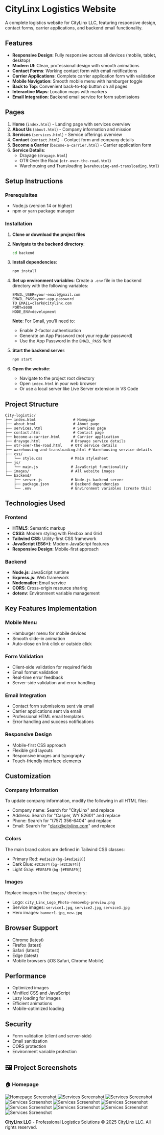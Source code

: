 # CityLinx Logistics Website

A complete logistics website for CityLinx LLC, featuring responsive design, contact forms, carrier applications, and backend email functionality.

## Features

- **Responsive Design**: Fully responsive across all devices (mobile, tablet, desktop)
- **Modern UI**: Clean, professional design with smooth animations
- **Contact Forms**: Working contact form with email notifications
- **Carrier Applications**: Complete carrier application form with validation
- **Mobile Navigation**: Smooth mobile menu with hamburger toggle
- **Back to Top**: Convenient back-to-top button on all pages
- **Interactive Maps**: Location maps with markers
- **Email Integration**: Backend email service for form submissions

## Pages

1. **Home** (`index.html`) - Landing page with services overview
2. **About Us** (`about.html`) - Company information and mission
3. **Services** (`services.html`) - Service offerings overview
4. **Contact** (`contact.html`) - Contact form and company details
5. **Become a Carrier** (`become-a-carrier.html`) - Carrier application form
6. **Service Details**:
   - Drayage (`drayage.html`)
   - OTR Over the Road (`otr-over-the-road.html`)
   - Warehousing and Transloading (`warehousing-and-transloading.html`)

## Setup Instructions

### Prerequisites

- Node.js (version 14 or higher)
- npm or yarn package manager

### Installation

1. **Clone or download the project files**

2. **Navigate to the backend directory**:
   ```bash
   cd backend
   ```

3. **Install dependencies**:
   ```bash
   npm install
   ```

4. **Set up environment variables**:
   Create a `.env` file in the backend directory with the following variables:
   ```
   EMAIL_USER=your-email@gmail.com
   EMAIL_PASS=your-app-password
   TO_EMAIL=clark@citylinx.com
   PORT=5000
   NODE_ENV=development
   ```

   **Note**: For Gmail, you'll need to:
   - Enable 2-factor authentication
   - Generate an App Password (not your regular password)
   - Use the App Password in the `EMAIL_PASS` field

5. **Start the backend server**:
   ```bash
   npm start
   ```

6. **Open the website**:
   - Navigate to the project root directory
   - Open `index.html` in your web browser
   - Or use a local server like Live Server extension in VS Code

## Project Structure

```
City-logistic/
├── index.html                 # Homepage
├── about.html                 # About page
├── services.html              # Services page
├── contact.html               # Contact page
├── become-a-carrier.html      # Carrier application
├── drayage.html              # Drayage service details
├── otr-over-the-road.html    # OTR service details
├── warehousing-and-transloading.html # Warehousing service details
├── css/
│   └── style.css             # Main stylesheet
├── js/
│   └── main.js               # JavaScript functionality
├── images/                   # All website images
└── backend/
    ├── server.js             # Node.js backend server
    ├── package.json          # Backend dependencies
    └── .env                  # Environment variables (create this)
```

## Technologies Used

### Frontend
- **HTML5**: Semantic markup
- **CSS3**: Modern styling with Flexbox and Grid
- **Tailwind CSS**: Utility-first CSS framework
- **JavaScript (ES6+)**: Modern JavaScript features
- **Responsive Design**: Mobile-first approach

### Backend
- **Node.js**: JavaScript runtime
- **Express.js**: Web framework
- **Nodemailer**: Email service
- **CORS**: Cross-origin resource sharing
- **dotenv**: Environment variable management

## Key Features Implementation

### Mobile Menu
- Hamburger menu for mobile devices
- Smooth slide-in animation
- Auto-close on link click or outside click

### Form Validation
- Client-side validation for required fields
- Email format validation
- Real-time error feedback
- Server-side validation and error handling

### Email Integration
- Contact form submissions sent via email
- Carrier applications sent via email
- Professional HTML email templates
- Error handling and success notifications

### Responsive Design
- Mobile-first CSS approach
- Flexible grid layouts
- Responsive images and typography
- Touch-friendly interface elements

## Customization

### Company Information
To update company information, modify the following in all HTML files:
- Company name: Search for "CityLinx" and replace
- Address: Search for "Casper, WY 82601" and replace
- Phone: Search for "(757) 356-6404" and replace
- Email: Search for "clark@citylinx.com" and replace

### Colors
The main brand colors are defined in Tailwind CSS classes:
- Primary Red: `#ed1e28` (`bg-[#ed1e28]`)
- Dark Blue: `#2C3674` (`bg-[#2C3674]`)
- Light Gray: `#E8EAF0` (`bg-[#E8EAF0]`)

### Images
Replace images in the `images/` directory:
- Logo: `city_Linx_Logo_Photo-removebg-preview.png`
- Service images: `service1.jpg`, `service2.jpg`, `service3.jpg`
- Hero images: `banner1.jpg`, `new.jpg`

## Browser Support

- Chrome (latest)
- Firefox (latest)
- Safari (latest)
- Edge (latest)
- Mobile browsers (iOS Safari, Chrome Mobile)

## Performance

- Optimized images
- Minified CSS and JavaScript
- Lazy loading for images
- Efficient animations
- Mobile-optimized loading

## Security

- Form validation (client and server-side)
- Email sanitization
- CORS protection
- Environment variable protection

## 🖼️ Project Screenshots

### 🏠 Homepage
![Homepage Screenshot](Project%20Images/Pic%201.png)
![Services Screenshot](Project%20Images/Pic%202.png)
![Services Screenshot](Project%20Images/Pic%203.png)
![Services Screenshot](Project%20Images/Pic%204.png)
![Services Screenshot](Project%20Images/Pic%205.png)
![Services Screenshot](Project%20Images/Pic%206.png)
![Services Screenshot](Project%20Images/Pic%207.png)
![Services Screenshot](Project%20Images/Pic%208.png)
![Services Screenshot](Project%20Images/Pic%209.png)
![Services Screenshot](Project%20Images/Pic%2010.png)


**CityLinx LLC** - Professional Logistics Solutions
© 2025 CityLinx LLC. All rights reserved.
